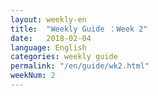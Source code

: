 ```yaml
---
layout: weekly-en
title:  "Weekly Guide ：Week 2"
date:   2018-02-04
language: English
categories: weekly guide
permalink: "/en/guide/wk2.html"
weekNum: 2
---
```

